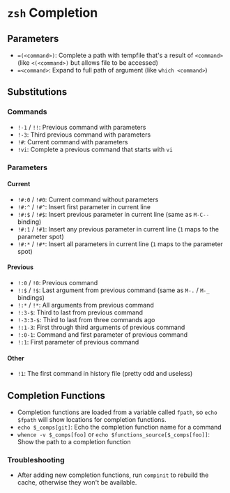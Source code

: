 # `zsh` Completion

## Parameters

- `=(<command>)`: Complete a path with tempfile that's a result of `<command>` (like `<(<command>)` but allows file to be accessed)
- `=<command>`: Expand to full path of argument (like `which <command>`)

## Substitutions

### Commands

- `!-1` / `!!`: Previous command with parameters
- `!-3`: Third previous command with parameters
- `!#`: Current command with parameters
- `!vi`: Complete a previous command that starts with `vi`

### Parameters

#### Current

- `!#:0` / `!#0`: Current command without parameters
- `!#:^` / `!#^`: Insert first parameter in current line
- `!#:$` / `!#$`: Insert previous parameter in current line (same as `M-C--` binding)
- `!#:1` / `!#1`: Insert any previous parameter in current line (`1` maps to the parameter spot)
- `!#:*` / `!#*`: Insert all parameters in current line (`1` maps to the parameter spot)

#### Previous

- `!:0` / `!0`: Previous command
- `!:$` / `!$`: Last argument from previous command (same as `M-.` / `M-_` bindings)
- `!:*` / `!*`: All arguments from previous command
- `!:3-$`: Third to last from previous command
- `!-3:3-$`: Third to last from three commands ago
- `!:1-3`: First through third arguments of previous command
- `!:0-1`: Command and first parameter of previous command
- `!:1`: First parameter of previous command

#### Other

- `!1`: The first command in history file (pretty odd and useless)

## Completion Functions

- Completion functions are loaded from a variable called `fpath`, so `echo $fpath` will show locations for completion functions.
- `echo $_comps[git]`: Echo the completion function name for a command
- `whence -v $_comps[foo]` or `echo $functions_source[$_comps[foo]]`: Show the path to a completion function

### Troubleshooting

- After adding new completion functions, run `compinit` to rebuild the cache, otherwise they won't be available.
